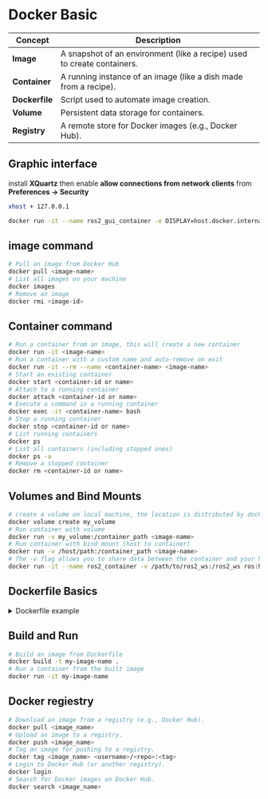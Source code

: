 # Docker Basic

| Concept        | Description                                                             |
| -------------- | ----------------------------------------------------------------------- |
| **Image**      | A snapshot of an environment (like a recipe) used to create containers. |
| **Container**  | A running instance of an image (like a dish made from a recipe).        |
| **Dockerfile** | Script used to automate image creation.                                 |
| **Volume**     | Persistent data storage for containers.                                 |
| **Registry**   | A remote store for Docker images (e.g., Docker Hub).                    |

## Graphic interface
install **XQuartz** then enable **allow connections from network clients** from **Preferences -> Security**
```bash
xhost + 127.0.0.1

docker run -it --name ros2_gui_container -e DISPLAY=host.docker.internal:0 -v /tmp/.X11-unix:/tmp/.X11-unix ros:humble
```

## image command
```bash
# Pull an image from Docker Hub
docker pull <image-name>
# List all images on your machine
docker images
# Remove an image
docker rmi <image-id>
```

## Container command
```bash
# Run a container from an image, this will create a new container
docker run -it <image-name>
# Run a container with a custom name and auto-remove on exit
docker run -it --rm --name <container-name> <image-name>
# Start an existing container
docker start <container-id or name>
# Attach to a running container
docker attach <container-id or name>
# Execute a command in a running container
docker exec -it <container-name> bash
# Stop a running container
docker stop <container-id or name>
# List running containers
docker ps
# List all containers (including stopped ones)
docker ps -a
# Remove a stopped container
docker rm <container-id or name>
```

## Volumes and Bind Mounts
```bash
# create a volume on local machine, the location is distributed by docker
docker volume create my_volume
# Run container with volume
docker run -v my_volume:/container_path <image-name>
# Run container with bind mount (host to container)
docker run -v /host/path:/container_path <image-name>
# The -v flag allows you to share data between the container and your host by mounting specific folders. For example, mounting ros2_ws allows you to edit the workspace locally and use it inside the container.
docker run -it --name ros2_container -v /path/to/ros2_ws:/ros2_ws ros:humble
```


## Dockerfile Basics
<details>
<summary> Dockerfile example</summary>

```bash
# Use an official ROS 2 Humble base image
FROM ros:humble

# Set the maintainer label
LABEL maintainer="your_name@domain.com"

# Set environment variables for non-interactive installation and working directory
ENV DEBIAN_FRONTEND=noninteractive
ENV ROS_WS=/ros2_ws

# Install common dependencies for building ROS 2 and additional tools
RUN apt-get update && \
    apt-get install -y \
    build-essential \
    python3-colcon-common-extensions \
    python3-pip \
    python3-venv \
    python3-setuptools \
    git \
    wget \
    curl \
    sudo \
    vim \
    less \
    && apt-get clean

# Install ROS 2 Python dependencies
RUN pip3 install -U \
    setuptools \
    colcon-common-extensions

# Create ROS workspace directories
RUN mkdir -p $ROS_WS/src

# Set up the workspace inside the container, bind the source code
COPY ./ros2_ws/ $ROS_WS/

# Set the default shell to bash
SHELL ["/bin/bash", "-c"]

# Source ROS 2 setup script when the container starts
RUN echo "source /opt/ros/humble/setup.bash" >> ~/.bashrc && \
    echo "source $ROS_WS/install/setup.bash" >> ~/.bashrc

# Set the working directory to the ROS workspace
WORKDIR $ROS_WS

# Build the workspace by default when the container starts
RUN colcon build

# Expose any necessary ports (ROS 2 uses default port 11311 for ROS master)
EXPOSE 11311

# Entry point to run ROS 2 nodes
ENTRYPOINT ["bash", "-c", "source /opt/ros/humble/setup.bash && source $ROS_WS/install/setup.bash && exec bash"]
```
</details>

## Build and Run
```bash
# Build an image from Dockerfile
docker build -t my-image-name .
# Run a container from the built image
docker run -it my-image-name
```

## Docker regiestry
```bash
# Download an image from a registry (e.g., Docker Hub).
docker pull <image_name>
# Upload an image to a registry.
docker push <image_name>
# Tag an image for pushing to a registry.
docker tag <image_name> <username>/<repo>:<tag>
# Login to Docker Hub (or another registry).
docker login
# Search for Docker images on Docker Hub.
docker search <image_name>
```

